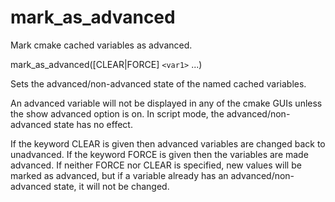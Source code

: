   

# mark_as_advanced  
Mark cmake cached variables as advanced.  

mark_as_advanced([CLEAR|FORCE] ```<var1>``` ...)

  

Sets the advanced/non-advanced state of the named
cached variables.  

An advanced variable will not be displayed in any
of the cmake GUIs unless the show advanced option is on.
In script mode, the advanced/non-advanced state has no effect.  

If the keyword CLEAR is given
then advanced variables are changed back to unadvanced.
If the keyword FORCE is given
then the variables are made advanced.
If neither FORCE nor CLEAR is specified,
new values will be marked as advanced, but if a
variable already has an advanced/non-advanced state,
it will not be changed.  

